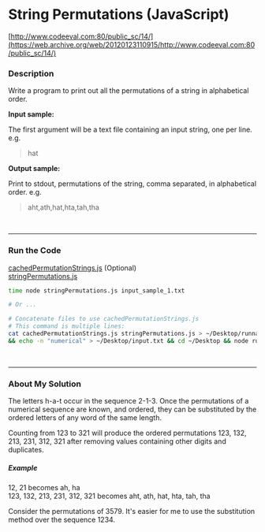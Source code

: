 # String Permutations (JavaScript)

[http://www.codeeval.com:80/public_sc/14/](https://web.archive.org/web/20120123110915/http://www.codeeval.com:80/public_sc/14/)

### Description

Write a program to print out all the permutations of a string in alphabetical order.

**Input sample:**

The first argument will be a text file containing an input string, one per line. e.g.

>hat

**Output sample:**

Print to stdout, permutations of the string, comma separated, in alphabetical order. e.g.

>aht,ath,hat,hta,tah,tha

<br />

---
### Run the Code

[cachedPermutationStrings.js](https://github.com/wrightben/codeeval/blob/master/code/cachedPermutationStrings.js) (Optional)<br />
[stringPermutations.js](https://github.com/wrightben/codeeval/blob/master/code/stringPermutations.js)

```sh
time node stringPermutations.js input_sample_1.txt

# Or ...

# Concatenate files to use cachedPermutationStrings.js
# This command is multiple lines:
cat cachedPermutationStrings.js stringPermutations.js > ~/Desktop/runnable.js \
&& echo -n "numerical" > ~/Desktop/input.txt && cd ~/Desktop && node runnable.js input.txt
```

<br/>

---
### About My Solution

The letters h-a-t occur in the sequence 2-1-3. Once the permutations of a numerical sequence are known, and ordered, they can be substituted by the ordered letters of any word of the same length. 

Counting from 123 to 321 will produce the ordered permutations 123, 132, 213, 231, 312, 321 after removing values containing other digits and duplicates.

##### Example

12, 21 becomes ah, ha <br />
123, 132, 213, 231, 312, 321 becomes aht, ath, hat, hta, tah, tha

Consider the permutations of 3579. It's easier for me to use the substitution method over the sequence 1234.

